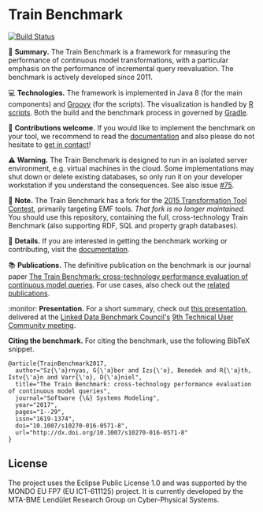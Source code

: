 # Train Benchmark

[![Build Status](https://travis-ci.org/FTSRG/trainbenchmark.svg?branch=master)](https://travis-ci.org/FTSRG/trainbenchmark)

:steam_locomotive: **Summary.** The Train Benchmark is a framework for measuring the performance of continuous model transformations, with a particular emphasis on the performance of incremental query reevaluation. The benchmark is actively developed since 2011.

:computer: **Technologies.** The framework is implemented in Java 8 (for the main components) and [Groovy](http://www.groovy-lang.org/) (for the scripts). The visualization is handled by [R scripts](https://www.r-project.org/). Both the build and the benchmark process in governed by [Gradle](https://gradle.org/).

:wave: **Contributions welcome.** If you would like to implement the benchmark on your tool, we recommend to read the [documentation](docs/) and also please do not hesitate to [get in contact](https://github.com/szarnyasg)!

:warning: **Warning.** The Train Benchmark is designed to run in an isolated server environment, e.g. virtual machines in the cloud. Some implementations may shut down or delete existing databases, so only run it on your developer workstation if you understand the consequences. See also issue [#75](https://github.com/FTSRG/trainbenchmark/issues/75).

:notebook_with_decorative_cover: **Note.** The Train Benchmark has a fork for the [2015 Transformation Tool Contest](https://github.com/FTSRG/trainbenchmark-ttc), primarily targeting EMF tools. _That fork is no longer maintained._ You should use this repository, containing the full, cross-technology Train Benchmark (also supporting RDF, SQL and property graph databases).

:book: **Details.** If you are interested in getting the benchmark working or contributing, visit the [documentation](docs/).

:books: **Publications.** The definitive publication on the benchmark is our journal paper
[The Train Benchmark: cross-technology performance evaluation of continuous model queries](http://link.springer.com/article/10.1007/s10270-016-0571-8). For use cases, also check out the [related publications](https://github.com/FTSRG/publication-pages/wiki/Benchmarking-query-technologies-in-model-driven-scenarios).

:monitor: **Presentation.** For a short summary, check out [this presentation](https://www.slideshare.net/szarnyasg/the-train-benchmark-crosstechnology-performance-evaluation-of-continuous-model-queries/), delivered at the [Linked Data Benchmark Council's](http://ldbcouncil.org/) [9th Technical User Community meeting](http://wiki.ldbcouncil.org/pages/viewpage.action?pageId=59277315).

**Citing the benchmark.** For citing the benchmark, use the following BibTeX snippet.

```
@article{TrainBenchmark2017,
  author="Sz{\'a}rnyas, G{\'a}bor and Izs{\'o}, Benedek and R{\'a}th, Istv{\'a}n and Varr{\'o}, D{\'a}niel",
  title="The Train Benchmark: cross-technology performance evaluation of continuous model queries",
  journal="Software {\&} Systems Modeling",
  year="2017",
  pages="1--29",
  issn="1619-1374",
  doi="10.1007/s10270-016-0571-8",
  url="http://dx.doi.org/10.1007/s10270-016-0571-8"
}
```

## License

The project uses the Eclipse Public License 1.0 and was supported by the MONDO EU FP7 (EU ICT-611125) project.
It is currently developed by the MTA-BME Lendület Research Group on Cyber-Physical Systems.
